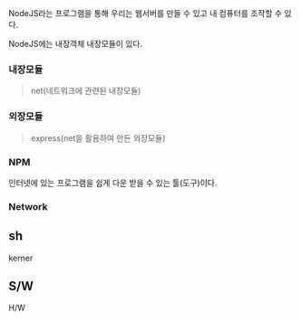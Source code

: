 NodeJS라는 프로그램을 통해 우리는 웹서버를 만들 수 있고 내 컴퓨터를 조작할 수 있다.

NodeJS에는 내장객체 내장모듈이 있다.

### 내장모듈
> net(네트워크에 관련된 내장모듈)

### 외장모듈
> express(net을 활용하여 만든 외장모듈)

### NPM
인터넷에 있는 프로그램을 쉽게 다운 받을 수 있는 툴(도구)이다.


### Network
sh
---------------------
kerner


S/W
----------------------
H/W

